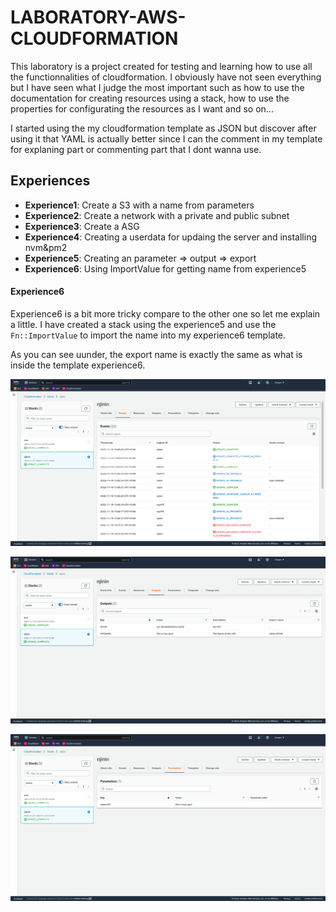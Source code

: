 # LABORATORY-AWS-CLOUDFORMATION

This laboratory is a project created for testing and learning how to use all the functionnalities of cloudformation. I obviously have not seen everything but I have seen what I judge the most important such as how to use the documentation for creating resources using a stack, how to use the properties for configurating the resources as I want and so on...

I started using the my cloudformation template as JSON but discover after using it that YAML is actually better since I can the comment in my template for explaning part or commenting part that I dont wanna use.

## Experiences

- **Experience1**: Create a S3 with a name from parameters
- **Experience2**: Create a network with a private and public subnet
- **Experience3**: Create a ASG
- **Experience4**: Creating a userdata for updaing the server and installing nvm&pm2 
- **Experience5**: Creating an parameter => output => export
- **Experience6**: Using ImportValue for getting name from experience5

#### Experience6

Experience6 is a bit more tricky compare to the other one so let me explain a little. I have created a stack using the experience5 and use the `Fn::ImportValue` to import the name into my experience6 template.

As you can see uunder, the export name is exactly the same as what is inside the template experience6.

![./documentation/1.png](./documentation/1.png)

![./documentation/2.png](./documentation/2.png)

![./documentation/3.png](./documentation/3.png)